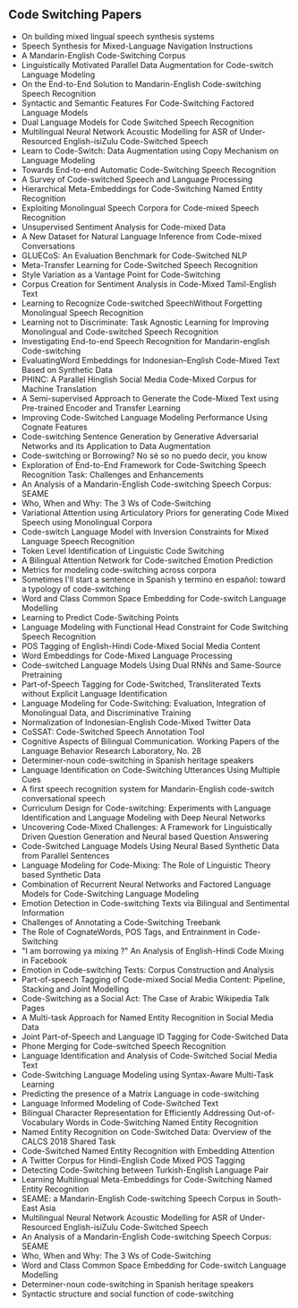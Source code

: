 <h2>Code Switching Papers </h2>



<ul>

                             

 <li><a target="_blank" href="https://github.com/manjunath5496/Code-Switching-Papers/blob/master/cw(1).pdf" style="text-decoration:none;">On building mixed lingual speech synthesis systems</a></li>

 <li><a target="_blank" href="https://github.com/manjunath5496/Code-Switching-Papers/blob/master/cw(2).pdf" style="text-decoration:none;">Speech Synthesis for Mixed-Language Navigation Instructions</a></li>

<li><a target="_blank" href="https://github.com/manjunath5496/Code-Switching-Papers/blob/master/cw(3).pdf" style="text-decoration:none;">A Mandarin-English Code-Switching Corpus</a></li>
 <li><a target="_blank" href="https://github.com/manjunath5496/Code-Switching-Papers/blob/master/cw(4).pdf" style="text-decoration:none;">Linguistically Motivated Parallel Data Augmentation for Code-switch Language Modeling</a></li>                              
<li><a target="_blank" href="https://github.com/manjunath5496/Code-Switching-Papers/blob/master/cw(5).pdf" style="text-decoration:none;">On the End-to-End Solution to Mandarin-English Code-switching Speech Recognition</a></li>
<li><a target="_blank" href="https://github.com/manjunath5496/Code-Switching-Papers/blob/master/cw(6).pdf" style="text-decoration:none;">Syntactic and Semantic Features For
Code-Switching Factored Language Models</a></li>
 <li><a target="_blank" href="https://github.com/manjunath5496/Code-Switching-Papers/blob/master/cw(7).pdf" style="text-decoration:none;">Dual Language Models for
Code Switched Speech Recognition</a></li>

 <li><a target="_blank" href="https://github.com/manjunath5496/Code-Switching-Papers/blob/master/cw(8).pdf" style="text-decoration:none;"> Multilingual Neural Network Acoustic Modelling for ASR of Under-Resourced English-isiZulu Code-Switched Speech </a></li>
   <li><a target="_blank" href="https://github.com/manjunath5496/Code-Switching-Papers/blob/master/cw(9).pdf" style="text-decoration:none;">Learn to Code-Switch: Data Augmentation using Copy Mechanism on Language Modeling</a></li>
  
   
 <li><a target="_blank" href="https://github.com/manjunath5496/Code-Switching-Papers/blob/master/cw(10).pdf" style="text-decoration:none;">Towards End-to-end Automatic Code-Switching Speech Recognition </a></li>                              
<li><a target="_blank" href="https://github.com/manjunath5496/Code-Switching-Papers/blob/master/cw(11).pdf" style="text-decoration:none;">A Survey of Code-switched Speech and Language Processing</a></li>
<li><a target="_blank" href="https://github.com/manjunath5496/Code-Switching-Papers/blob/master/cw(12).pdf" style="text-decoration:none;">Hierarchical Meta-Embeddings for Code-Switching Named Entity Recognition</a></li>
<li><a target="_blank" href="https://github.com/manjunath5496/Code-Switching-Papers/blob/master/cw(13).pdf" style="text-decoration:none;">Exploiting Monolingual Speech Corpora for Code-mixed Speech Recognition</a></li>

<li><a target="_blank" href="https://github.com/manjunath5496/Code-Switching-Papers/blob/master/cw(14).pdf" style="text-decoration:none;">Unsupervised Sentiment Analysis for Code-mixed Data</a></li>
                              
<li><a target="_blank" href="https://github.com/manjunath5496/Code-Switching-Papers/blob/master/cw(15).pdf" style="text-decoration:none;">A New Dataset for Natural Language Inference from Code-mixed Conversations</a></li>

<li><a target="_blank" href="https://github.com/manjunath5496/Code-Switching-Papers/blob/master/cw(16).pdf" style="text-decoration:none;">GLUECoS: An Evaluation Benchmark for Code-Switched NLP</a></li>

  <li><a target="_blank" href="https://github.com/manjunath5496/Code-Switching-Papers/blob/master/cw(17).pdf" style="text-decoration:none;">Meta-Transfer Learning for Code-Switched Speech Recognition</a></li>   
  
<li><a target="_blank" href="https://github.com/manjunath5496/Code-Switching-Papers/blob/master/cw(18).pdf" style="text-decoration:none;">Style Variation as a Vantage Point for Code-Switching</a></li> 

  
<li><a target="_blank" href="https://github.com/manjunath5496/Code-Switching-Papers/blob/master/cw(19).pdf" style="text-decoration:none;">Corpus Creation for Sentiment Analysis in Code-Mixed Tamil-English Text</a></li> 

<li><a target="_blank" href="https://github.com/manjunath5496/Code-Switching-Papers/blob/master/cw(20).pdf" style="text-decoration:none;">Learning to Recognize Code-switched SpeechWithout Forgetting Monolingual Speech Recognition</a></li>

<li><a target="_blank" href="https://github.com/manjunath5496/Code-Switching-Papers/blob/master/cw(21).pdf" style="text-decoration:none;">Learning not to Discriminate: Task Agnostic Learning for Improving Monolingual and Code-switched Speech Recognition</a></li>
<li><a target="_blank" href="https://github.com/manjunath5496/Code-Switching-Papers/blob/master/cw(22).pdf" style="text-decoration:none;">Investigating End-to-end Speech Recognition for Mandarin-english Code-switching</a></li> 
 <li><a target="_blank" href="https://github.com/manjunath5496/Code-Switching-Papers/blob/master/cw(23).pdf" style="text-decoration:none;">EvaluatingWord Embeddings for Indonesian–English Code-Mixed Text Based on Synthetic Data</a></li> 
 

   <li><a target="_blank" href="https://github.com/manjunath5496/Code-Switching-Papers/blob/master/cw(24).pdf" style="text-decoration:none;">PHINC: A Parallel Hinglish Social Media Code-Mixed Corpus for Machine Translation</a></li>
 
   <li><a target="_blank" href="https://github.com/manjunath5496/Code-Switching-Papers/blob/master/cw(25).pdf" style="text-decoration:none;">A Semi-supervised Approach to Generate the Code-Mixed Text using Pre-trained Encoder and Transfer Learning</a></li>                              
 <li><a target="_blank" href="https://github.com/manjunath5496/Code-Switching-Papers/blob/master/cw(26).pdf" style="text-decoration:none;">Improving Code-Switched Language Modeling Performance Using Cognate Features</a></li>
 <li><a target="_blank" href="https://github.com/manjunath5496/Code-Switching-Papers/blob/master/cw(27).pdf" style="text-decoration:none;">Code-switching Sentence Generation by Generative Adversarial Networks and its Application to Data Augmentation</a></li>
   
 
   <li><a target="_blank" href="https://github.com/manjunath5496/Code-Switching-Papers/blob/master/cw(28).pdf" style="text-decoration:none;">Code-switching or Borrowing? No sé so no puedo decir, you know</a></li>
 
   <li><a target="_blank" href="https://github.com/manjunath5496/Code-Switching-Papers/blob/master/cw(29).pdf" style="text-decoration:none;">Exploration of End-to-End Framework for Code-Switching Speech Recognition Task: Challenges and Enhancements </a></li>                              

  <li><a target="_blank" href="https://github.com/manjunath5496/Code-Switching-Papers/blob/master/cw(30).pdf" style="text-decoration:none;">An Analysis of a Mandarin-English Code-switching Speech Corpus: SEAME</a></li>
 
   <li><a target="_blank" href="https://github.com/manjunath5496/Code-Switching-Papers/blob/master/cw(31).pdf" style="text-decoration:none;">Who, When and Why: The 3 Ws of Code-Switching</a></li> 
    <li><a target="_blank" href="https://github.com/manjunath5496/Code-Switching-Papers/blob/master/cw(32).pdf" style="text-decoration:none;">Variational Attention using Articulatory Priors for generating Code Mixed Speech using Monolingual Corpora</a></li> 

   <li><a target="_blank" href="https://github.com/manjunath5496/Code-Switching-Papers/blob/master/cw(33).pdf" style="text-decoration:none;">Code-switch Language Model with Inversion Constraints for Mixed Language Speech Recognition</a></li>                              

  <li><a target="_blank" href="https://github.com/manjunath5496/Code-Switching-Papers/blob/master/cw(34).pdf" style="text-decoration:none;">Token Level Identification of Linguistic Code Switching</a></li> 
 
  <li><a target="_blank" href="https://github.com/manjunath5496/Code-Switching-Papers/blob/master/cw(35).pdf" style="text-decoration:none;">A Bilingual Attention Network for Code-switched Emotion Prediction</a></li> 

  <li><a target="_blank" href="https://github.com/manjunath5496/Code-Switching-Papers/blob/master/cw(36).pdf" style="text-decoration:none;">Metrics for modeling code-switching across corpora</a></li> 
 
<li><a target="_blank" href="https://github.com/manjunath5496/Code-Switching-Papers/blob/master/cw(37).pdf" style="text-decoration:none;">Sometimes I'll start a sentence in Spanish y termino en español: toward a typology of code-switching</a></li>
 <li><a target="_blank" href="https://github.com/manjunath5496/Code-Switching-Papers/blob/master/cw(38).pdf" style="text-decoration:none;">Word and Class Common Space Embedding for Code-switch Language Modelling</a></li>
<li><a target="_blank" href="https://github.com/manjunath5496/Code-Switching-Papers/blob/master/cw(39).pdf" style="text-decoration:none;">Learning to Predict Code-Switching Points</a></li>
 <li><a target="_blank" href="https://github.com/manjunath5496/Code-Switching-Papers/blob/master/cw(40).pdf" style="text-decoration:none;">Language Modeling with Functional Head Constraint for Code Switching Speech Recognition</a></li>                              
<li><a target="_blank" href="https://github.com/manjunath5496/Code-Switching-Papers/blob/master/cw(41).pdf" style="text-decoration:none;">POS Tagging of English-Hindi Code-Mixed Social Media Content</a></li>
<li><a target="_blank" href="https://github.com/manjunath5496/Code-Switching-Papers/blob/master/cw(42).pdf" style="text-decoration:none;">Word Embeddings for Code-Mixed Language Processing</a></li>
 
  <li><a target="_blank" href="https://github.com/manjunath5496/Code-Switching-Papers/blob/master/cw(43).pdf" style="text-decoration:none;">Code-switched Language Models
Using Dual RNNs and Same-Source Pretraining</a></li>
 <li><a target="_blank" href="https://github.com/manjunath5496/Code-Switching-Papers/blob/master/cw(44).pdf" style="text-decoration:none;">Part-of-Speech Tagging for Code-Switched, Transliterated Texts without Explicit Language Identification</a></li>
   <li><a target="_blank" href="https://github.com/manjunath5496/Code-Switching-Papers/blob/master/cw(45).pdf" style="text-decoration:none;">Language Modeling for Code-Switching: Evaluation, Integration of Monolingual Data, and Discriminative Training</a></li>  
   
<li><a target="_blank" href="https://github.com/manjunath5496/Code-Switching-Papers/blob/master/cw(46).pdf" style="text-decoration:none;">Normalization of Indonesian-English Code-Mixed Twitter Data</a></li> 
                             
<li><a target="_blank" href="https://github.com/manjunath5496/Code-Switching-Papers/blob/master/cw(47).pdf" style="text-decoration:none;">CoSSAT: Code-Switched Speech Annotation Tool</a></li>
<li><a target="_blank" href="https://github.com/manjunath5496/Code-Switching-Papers/blob/master/cw(48).pdf" style="text-decoration:none;">Cognitive Aspects of Bilingual Communication. Working Papers of the Language Behavior Research Laboratory, No. 28</a></li>

<li><a target="_blank" href="https://github.com/manjunath5496/Code-Switching-Papers/blob/master/cw(49).pdf" style="text-decoration:none;">Determiner-noun code-switching in Spanish heritage speakers</a></li>
                              
<li><a target="_blank" href="https://github.com/manjunath5496/Code-Switching-Papers/blob/master/cw(50).pdf" style="text-decoration:none;">Language Identification on Code-Switching Utterances Using Multiple Cues</a></li>
<li><a target="_blank" href="https://github.com/manjunath5496/Code-Switching-Papers/blob/master/cw(51).pdf" style="text-decoration:none;">A first speech recognition system for Mandarin-English code-switch conversational speech</a></li>
<li><a target="_blank" href="https://github.com/manjunath5496/Code-Switching-Papers/blob/master/cw(52).pdf" style="text-decoration:none;">Curriculum Design for Code-switching: Experiments with Language Identification and Language Modeling with Deep Neural Networks</a></li>

<li><a target="_blank" href="https://github.com/manjunath5496/Code-Switching-Papers/blob/master/cw(53).pdf" style="text-decoration:none;">Uncovering Code-Mixed Challenges: A Framework for Linguistically Driven Question Generation and Neural based Question Answering</a></li>
 
<li><a target="_blank" href="https://github.com/manjunath5496/Code-Switching-Papers/blob/master/cw(54).pdf" style="text-decoration:none;">Code-Switched Language Models
Using Neural Based Synthetic Data from Parallel Sentences </a></li>

<li><a target="_blank" href="https://github.com/manjunath5496/Code-Switching-Papers/blob/master/cw(55).pdf" style="text-decoration:none;">Language Modeling for Code-Mixing:
The Role of Linguistic Theory based Synthetic Data</a></li>
 
  <li><a target="_blank" href="https://github.com/manjunath5496/Code-Switching-Papers/blob/master/cw(56).pdf" style="text-decoration:none;">Combination of Recurrent Neural Networks and Factored Language Models for Code-Switching Language Modeling </a></li>                              

  <li><a target="_blank" href="https://github.com/manjunath5496/Code-Switching-Papers/blob/master/cw(57).pdf" style="text-decoration:none;">Emotion Detection in Code-switching Texts via Bilingual and Sentimental Information</a></li>
 
   <li><a target="_blank" href="https://github.com/manjunath5496/Code-Switching-Papers/blob/master/cw(58).pdf" style="text-decoration:none;">Challenges of Annotating a Code-Switching Treebank</a></li>
    <li><a target="_blank" href="https://github.com/manjunath5496/Code-Switching-Papers/blob/master/cw(59).pdf" style="text-decoration:none;">The Role of CognateWords, POS Tags, and Entrainment in Code-Switching</a></li>
 
  <li><a target="_blank" href="https://github.com/manjunath5496/Code-Switching-Papers/blob/master/cw(60).pdf" style="text-decoration:none;">"I am borrowing ya mixing ?"
An Analysis of English-Hindi Code Mixing in Facebook</a></li>
 
   <li><a target="_blank" href="https://github.com/manjunath5496/Code-Switching-Papers/blob/master/cw(61).pdf" style="text-decoration:none;">Emotion in Code-switching Texts: Corpus Construction and Analysis</a></li>
 
   <li><a target="_blank" href="https://github.com/manjunath5496/Code-Switching-Papers/blob/master/cw(62).pdf" style="text-decoration:none;">Part-of-speech Tagging of Code-mixed Social Media Content: Pipeline, Stacking and Joint Modelling</a></li>
 
   <li><a target="_blank" href="https://github.com/manjunath5496/Code-Switching-Papers/blob/master/cw(63).pdf" style="text-decoration:none;">Code-Switching as a Social Act:
The Case of Arabic Wikipedia Talk Pages</a></li>                              

  <li><a target="_blank" href="https://github.com/manjunath5496/Code-Switching-Papers/blob/master/cw(64).pdf" style="text-decoration:none;">A Multi-task Approach for Named Entity Recognition in Social Media Data</a></li>
 
   <li><a target="_blank" href="https://github.com/manjunath5496/Code-Switching-Papers/blob/master/cw(65).pdf" style="text-decoration:none;">Joint Part-of-Speech and Language ID Tagging for Code-Switched Data </a></li> 

   <li><a target="_blank" href="https://github.com/manjunath5496/Code-Switching-Papers/blob/master/cw(66).pdf" style="text-decoration:none;">Phone Merging for Code-switched Speech Recognition</a></li> 
 
   <li><a target="_blank" href="https://github.com/manjunath5496/Code-Switching-Papers/blob/master/cw(67).pdf" style="text-decoration:none;">Language Identification and Analysis of Code-Switched Social Media Text</a></li>                              

  <li><a target="_blank" href="https://github.com/manjunath5496/Code-Switching-Papers/blob/master/cw(68).pdf" style="text-decoration:none;">Code-Switching Language Modeling using Syntax-Aware Multi-Task Learning</a></li> 
 
  
   <li><a target="_blank" href="https://github.com/manjunath5496/Code-Switching-Papers/blob/master/cw(69).pdf" style="text-decoration:none;">Predicting the presence of a Matrix Language in code-switching</a></li>                              

  <li><a target="_blank" href="https://github.com/manjunath5496/Code-Switching-Papers/blob/master/cw(70).pdf" style="text-decoration:none;">Language Informed Modeling of Code-Switched Text</a></li> 
  
 
 <li><a target="_blank" href="https://github.com/manjunath5496/Code-Switching-Papers/blob/master/cw(71).pdf" style="text-decoration:none;">Bilingual Character Representation for Efficiently Addressing Out-of-Vocabulary Words in Code-Switching Named Entity Recognition</a></li>
 
 <li><a target="_blank" href="https://github.com/manjunath5496/Code-Switching-Papers/blob/master/cw(72).pdf" style="text-decoration:none;">Named Entity Recognition on Code-Switched Data: Overview of the CALCS 2018 Shared Task</a></li> 
 
 
 <li><a target="_blank" href="https://github.com/manjunath5496/Code-Switching-Papers/blob/master/cw(73).pdf" style="text-decoration:none;">Code-Switched Named Entity Recognition with Embedding Attention</a></li>
  <li><a target="_blank" href="https://github.com/manjunath5496/Code-Switching-Papers/blob/master/cw(74).pdf" style="text-decoration:none;">A Twitter Corpus for Hindi-English Code Mixed POS Tagging</a></li>
    <li><a target="_blank" href="https://github.com/manjunath5496/Code-Switching-Papers/blob/master/cw(75).pdf" style="text-decoration:none;">Detecting Code-Switching between Turkish-English Language Pair</a></li>                        
<li><a target="_blank" href="https://github.com/manjunath5496/Code-Switching-Papers/blob/master/cw(76).pdf" style="text-decoration:none;">Learning Multilingual Meta-Embeddings for Code-Switching Named Entity Recognition</a></li>

 <li><a target="_blank" href="https://github.com/manjunath5496/Code-Switching-Papers/blob/master/cw(77).pdf" style="text-decoration:none;">SEAME: a Mandarin-English
Code-switching Speech Corpus in South-East Asia</a></li> 
 
 
 <li><a target="_blank" href="https://github.com/manjunath5496/Code-Switching-Papers/blob/master/cw(78).pdf" style="text-decoration:none;">Multilingual Neural Network Acoustic Modelling for ASR of Under-Resourced English-isiZulu Code-Switched Speech</a></li>
  <li><a target="_blank" href="https://github.com/manjunath5496/Code-Switching-Papers/blob/master/cw(79).pdf" style="text-decoration:none;">An Analysis of a Mandarin-English Code-switching Speech Corpus: SEAME</a></li>


 <li><a target="_blank" href="https://github.com/manjunath5496/Code-Switching-Papers/blob/master/cw(80).pdf" style="text-decoration:none;">Who, When and Why: The 3 Ws of Code-Switching</a></li> 
 
 
 <li><a target="_blank" href="https://github.com/manjunath5496/Code-Switching-Papers/blob/master/cw(81).pdf" style="text-decoration:none;">Word and Class Common Space Embedding for Code-switch Language Modelling</a></li>
  <li><a target="_blank" href="https://github.com/manjunath5496/Code-Switching-Papers/blob/master/cw(82).pdf" style="text-decoration:none;">Determiner-noun code-switching in Spanish heritage speakers</a></li>

 <li><a target="_blank" href="https://github.com/manjunath5496/Code-Switching-Papers/blob/master/cw(83).pdf" style="text-decoration:none;">Syntactic structure and social function of code-switching</a></li>
  </ul>
